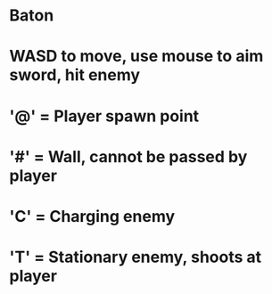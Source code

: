 # Baton

# WASD to move, use mouse to aim sword, hit enemy

# '@' = Player spawn point
# '#' = Wall, cannot be passed by player
# 'C' = Charging enemy
# 'T' = Stationary enemy, shoots at player
